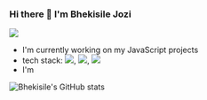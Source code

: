 ### Hi there 👋 I'm Bhekisile Jozi 
<img src='https://www.canva.com/design/DAFjrMz6sIQ/0xxDjr-e1UYU6M3qplISYw/edit?utm_content=DAFjrMz6sIQ&utm_campaign=designshare&utm_medium=link2&utm_source=sharebutton'>

- I'm currently working on my JavaScript projects
- tech stack: <img src='https://img.shields.io/badge/CSS3-1572B6?style=for-the-badge&logo=css3&logoColor=white'>,
             <img src='https://img.shields.io/badge/HTML5-E34F26?style=for-the-badge&logo=html5&logoColor=white'>,
             <img src='https://img.shields.io/badge/JavaScript-323330?style=for-the-badge&logo=javascript&logoColor=F7DF1E'>
- I'm 


![Bhekisile's GitHub stats](https://github-readme-stats.vercel.app/api?username=bhekisile&show_icons=true&theme=radical)

<!-- 
** ✨Bhekisile✨** is my name.

Here are some ideas to get you started:

- 🔭 I’m currently working on ...
- 🌱 I’m currently learning ...
- 👯 I’m looking to collaborate on ...
- 🤔 I’m looking for help with ...
- 💬 Ask me about ...
- 📫 How to reach me: ...
- 😄 Pronouns: ...
- ⚡ Fun fact: ...
-->

